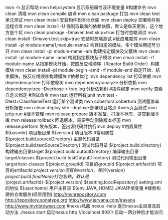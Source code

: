 mvn -h 显示帮助
mvn help:system 显示系统属性及环境变量
#构建命令
mvn clean 清理
mvn clean compile 编译
mvn clean package 打包
mvn clean test 单元测试
mvn clean install 安装构件到本地仓库
mvn clean deploy  部署构件到远程仓库
mvn clean install -U 强制取最新的依赖快照，默认是每天更新，这个地方是个坑
mvn clean package -Dmaven.test.skip=true 打包时忽略测试
mvn clean install -Dmaven.test.skip=true 安装时忽略测试
#反应堆裁剪
mvn clean install -pl module-name1,module-name2 构建指定的模块，多个模块用逗号分开
mvn clean install -pl module-name -am 构建指定模块及父模块
mvn clean install -pl module-name -amd 构建指定模块及子模块
mvn clean install -rf module-name 从指定模块开始，按照反应堆顺序（Reactor Build Order）构建模块
mvn clean install -pl module-begin -amd -rf module-end 指定开始、结束模块，按反应堆顺序构建模块
#依赖优化
mvn dependency:list 打印依赖
mvn dependency:tree 打印依赖树
mvn dependency:analyze 分析依赖
mvn dependency:tree -Dverbose > tree.log 分析依赖树
#插件绑定
mvn verify 查看自定义绑定
#测试命令
mvn test 运行所有junit
mvn test -Dtest=ClassNameTest 运行某个测试类
mvn cobertura:cobertura 测试覆盖率分析报告
mvn clean deploy site -deploye 部署项目站点
#web页面测试
mvn jetty:run
#版本管理
mvn release:prepare 版本准备、打版本标签、提交到版本库
mvn release:rollback 回退版本，需要手动删除版本标签
mvn release:perform 发布版本，签出源代码并执行mvn deploy
#内置属性
${basedir} 项目根目录
${version} 项目版本
#常用属性
${project.build.sourceDirectory} 主源代码目录
${project.build.testSourceDirectory} 测试代码目录
${project.build.directory} 构建输出目录target
${project.build.outputDirectory} 编译输出目录target/classes
${project.build.testOutputDirectory} 测试代码输出目录target/test-classes
${project.groupId} 项目的groupId
${project.artifactId} 项目的artifactId
${project.version} 项目的version，等价${version}
${project.build.finalName} 打包名称，默认是${project.artifactId}-${project.version}
${setting.localRepository} setting.xml的地址
${user.home} 用户主目录
${env.JAVA_HOME} JAVA环境变量
#搜索构建的仓库服务(经常用到)
http://mvnrepository.com
http://repository.sonatype.org
http://www.jarvana.com/jravana
http://www.mvnbrowser.com
#nexus私服
nexus -help 提示nexus主目录及启动方法
./nexus start 启动nexus
http://localhost:8081/  启动一两分钟后才能访问

